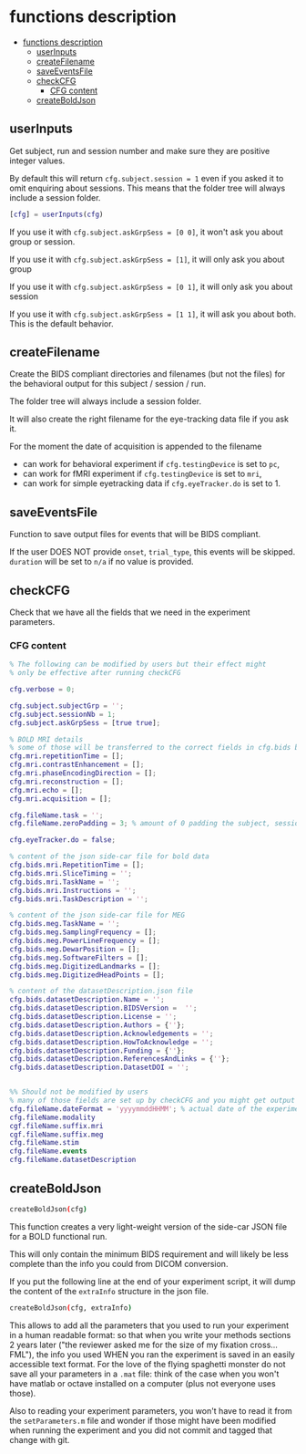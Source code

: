 # functions description

<!-- lint disable -->

<!-- TOC -->

-   [functions description](#functions-description)
    -   [userInputs](#userinputs)
    -   [createFilename](#createfilename)
    -   [saveEventsFile](#saveeventsfile)
    -   [checkCFG](#checkcfg)
        -   [CFG content](#cfg-content)
    -   [createBoldJson](#createboldjson)

<!-- /TOC -->

<!-- lint enable -->

## userInputs

Get subject, run and session number and make sure they are positive integer
values.

By default this will return `cfg.subject.session = 1` even if you asked it to
omit enquiring about sessions. This means that the folder tree will always
include a session folder.

```matlab
[cfg] = userInputs(cfg)
```

If you use it with `cfg.subject.askGrpSess = [0 0]`, it won't ask you about
group or session.

If you use it with `cfg.subject.askGrpSess = [1]`, it will only ask you about
group

If you use it with `cfg.subject.askGrpSess = [0 1]`, it will only ask you about
session

If you use it with `cfg.subject.askGrpSess = [1 1]`, it will ask you about both.
This is the default behavior.

## createFilename

Create the BIDS compliant directories and filenames (but not the files) for the
behavioral output for this subject / session / run.

The folder tree will always include a session folder.

It will also create the right filename for the eye-tracking data file if you ask
it.

For the moment the date of acquisition is appended to the filename

-   can work for behavioral experiment if `cfg.testingDevice` is set to `pc`,
-   can work for fMRI experiment if `cfg.testingDevice` is set to `mri`,
-   can work for simple eyetracking data if `cfg.eyeTracker.do` is set to 1.

## saveEventsFile

Function to save output files for events that will be BIDS compliant.

If the user DOES NOT provide `onset`, `trial_type`, this events will be skipped.
`duration` will be set to `n/a` if no value is provided.

## checkCFG

Check that we have all the fields that we need in the experiment parameters.

### CFG content

```matlab
% The following can be modified by users but their effect might
% only be effective after running checkCFG

cfg.verbose = 0;

cfg.subject.subjectGrp = '';
cfg.subject.sessionNb = 1;
cfg.subject.askGrpSess = [true true];

% BOLD MRI details
% some of those will be transferred to the correct fields in cfg.bids by checkCFG
cfg.mri.repetitionTime = [];
cfg.mri.contrastEnhancement = [];
cfg.mri.phaseEncodingDirection = [];
cfg.mri.reconstruction = [];
cfg.mri.echo = [];
cfg.mri.acquisition = [];

cfg.fileName.task = '';
cfg.fileName.zeroPadding = 3; % amount of 0 padding the subject, session, run number

cfg.eyeTracker.do = false;

% content of the json side-car file for bold data
cfg.bids.mri.RepetitionTime = [];
cfg.bids.mri.SliceTiming = '';
cfg.bids.mri.TaskName = '';
cfg.bids.mri.Instructions = '';
cfg.bids.mri.TaskDescription = '';

% content of the json side-car file for MEG
cfg.bids.meg.TaskName = '';
cfg.bids.meg.SamplingFrequency = [];
cfg.bids.meg.PowerLineFrequency = [];
cfg.bids.meg.DewarPosition = [];
cfg.bids.meg.SoftwareFilters = [];
cfg.bids.meg.DigitizedLandmarks = [];
cfg.bids.meg.DigitizedHeadPoints = [];

% content of the datasetDescription.json file
cfg.bids.datasetDescription.Name = '';
cfg.bids.datasetDescription.BIDSVersion =  '';
cfg.bids.datasetDescription.License = '';
cfg.bids.datasetDescription.Authors = {''};
cfg.bids.datasetDescription.Acknowledgements = '';
cfg.bids.datasetDescription.HowToAcknowledge = '';
cfg.bids.datasetDescription.Funding = {''};
cfg.bids.datasetDescription.ReferencesAndLinks = {''};
cfg.bids.datasetDescription.DatasetDOI = '';


%% Should not be modified by users
% many of those fields are set up by checkCFG and you might get output that is not BIDS valid if you touch those
cfg.fileName.dateFormat = 'yyyymmddHHMM'; % actual date of the experiment that is appended to the filename
cfg.fileName.modality
cgf.fileName.suffix.mri
cgf.fileName.suffix.meg
cfg.fileName.stim
cfg.fileName.events
cfg.fileName.datasetDescription

```

## createBoldJson

```bash
createBoldJson(cfg)
```

This function creates a very light-weight version of the side-car JSON file for
a BOLD functional run.

This will only contain the minimum BIDS requirement and will likely be less
complete than the info you could from DICOM conversion.

If you put the following line at the end of your experiment script, it will dump
the content of the `extraInfo` structure in the json file.

```bash
createBoldJson(cfg, extraInfo)
```

This allows to add all the parameters that you used to run your experiment in a
human readable format: so that when you write your methods sections 2 years
later ("the reviewer asked me for the size of my fixation cross... FML"), the
info you used WHEN you ran the experiment is saved in an easily accessible text
format. For the love of the flying spaghetti monster do not save all your
parameters in a `.mat` file: think of the case when you won't have matlab or
octave installed on a computer (plus not everyone uses those).

Also to reading your experiment parameters, you won't have to read it from the
`setParameters.m` file and wonder if those might have been modified when running
the experiment and you did not commit and tagged that change with git.

